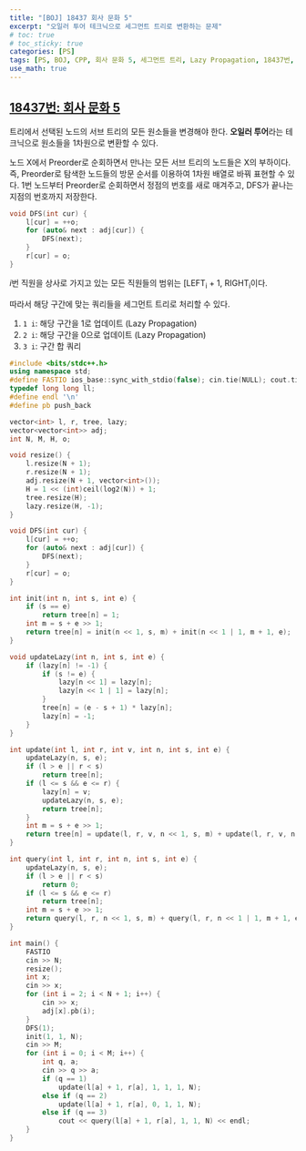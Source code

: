 ```yaml
---
title: "[BOJ] 18437 회사 문화 5"
excerpt: "오일러 투어 테크닉으로 세그먼트 트리로 변환하는 문제"
# toc: true
# toc_sticky: true
categories: [PS]
tags: [PS, BOJ, CPP, 회사 문화 5, 세그먼트 트리, Lazy Propagation, 18437번, 오일러 투어 테크닉]
use_math: true
---
```


## [18437번: 회사 문화 5](https://www.acmicpc.net/problem/18437)
트리에서 선택된 노드의 서브 트리의 모든 원소들을 변경해야 한다. **오일러 투어**라는 테크닉으로 원소들을 1차원으로 변환할 수 있다.  

노드 X에서 Preorder로 순회하면서 만나는 모든 서브 트리의 노드들은 X의 부하이다. 즉, Preorder로 탐색한 노드들의 방문 순서를 이용하여 1차원 배열로 바꿔 표현할 수 있다. 1번 노드부터 Preorder로 순회하면서 정점의 번호를 새로 매겨주고, DFS가 끝나는 지점의 번호까지 저장한다. 

```cpp
void DFS(int cur) {
    l[cur] = ++o;
    for (auto& next : adj[cur]) {
        DFS(next);
    }
    r[cur] = o;
}
```
  
$i$번 직원을 상사로 가지고 있는 모든 직원들의 범위는 [LEFT<sub>i</sub> + 1, RIGHT<sub>i</sub>이다.
<br>

따라서 해당 구간에 맞는 쿼리들을 세그먼트 트리로 처리할 수 있다.
1. `1 i`: 해당 구간을 1로 업데이트 (Lazy Propagation)
2. `2 i`: 해당 구간을 0으로 업데이트 (Lazy Propagation)
3. `3 i`: 구간 합 쿼리

```cpp
#include <bits/stdc++.h>
using namespace std;
#define FASTIO ios_base::sync_with_stdio(false); cin.tie(NULL); cout.tie(NULL);
typedef long long ll;
#define endl '\n'
#define pb push_back

vector<int> l, r, tree, lazy;
vector<vector<int>> adj;
int N, M, H, o;

void resize() {
    l.resize(N + 1);
    r.resize(N + 1);
    adj.resize(N + 1, vector<int>());
    H = 1 << (int)ceil(log2(N)) + 1;
    tree.resize(H);
    lazy.resize(H, -1);
}

void DFS(int cur) {
    l[cur] = ++o;
    for (auto& next : adj[cur]) {
        DFS(next);
    }
    r[cur] = o;
}

int init(int n, int s, int e) {
    if (s == e)
        return tree[n] = 1;
    int m = s + e >> 1;
    return tree[n] = init(n << 1, s, m) + init(n << 1 | 1, m + 1, e);
}

void updateLazy(int n, int s, int e) {
    if (lazy[n] != -1) {
        if (s != e) {
            lazy[n << 1] = lazy[n];
            lazy[n << 1 | 1] = lazy[n];
        }
        tree[n] = (e - s + 1) * lazy[n];
        lazy[n] = -1;
    }
}

int update(int l, int r, int v, int n, int s, int e) {
    updateLazy(n, s, e);
    if (l > e || r < s)
        return tree[n];
    if (l <= s && e <= r) {
        lazy[n] = v;
        updateLazy(n, s, e);
        return tree[n];
    }
    int m = s + e >> 1;
    return tree[n] = update(l, r, v, n << 1, s, m) + update(l, r, v, n << 1 | 1, m + 1, e);
}

int query(int l, int r, int n, int s, int e) {
    updateLazy(n, s, e);
    if (l > e || r < s)
        return 0;
    if (l <= s && e <= r)
        return tree[n];
    int m = s + e >> 1;
    return query(l, r, n << 1, s, m) + query(l, r, n << 1 | 1, m + 1, e);
}

int main() {
    FASTIO
    cin >> N;
    resize();
    int x;
    cin >> x;
    for (int i = 2; i < N + 1; i++) {
        cin >> x;
        adj[x].pb(i);
    }
    DFS(1);
    init(1, 1, N);
    cin >> M;
    for (int i = 0; i < M; i++) {
        int q, a;
        cin >> q >> a;
        if (q == 1)
            update(l[a] + 1, r[a], 1, 1, 1, N);
        else if (q == 2)
            update(l[a] + 1, r[a], 0, 1, 1, N);
        else if (q == 3)
            cout << query(l[a] + 1, r[a], 1, 1, N) << endl;
    }
}
```
  
<br>
<br>